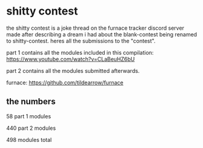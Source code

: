 # shitty contest

the shitty contest is a joke thread on the furnace tracker discord server made after describing a dream i had about the blank-contest being renamed to shitty-contest.
heres all the submissions to the "contest".

part 1 contains all the modules included in this compilation: https://www.youtube.com/watch?v=CLaBeuHZ6bU

part 2 contains all the modules submitted afterwards.

furnace: https://github.com/tildearrow/furnace

## the numbers

58 part 1 modules

440 part 2 modules

498 modules total
